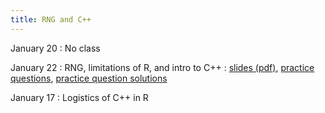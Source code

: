 ```yaml
---
title: RNG and C++
---
```


January 20
: No class

January 22
: RNG, limitations of R, and intro to C++
  : [slides (pdf)](https://sta379-s25.github.io/slides/lecture_4.pdf), [practice questions](https://sta379-s25.github.io/practice_questions/pq_4.html), [practice question solutions](https://sta379-s25.github.io/practice_questions/pq_4_solutions.html)

January 17
: Logistics of C++ in R
